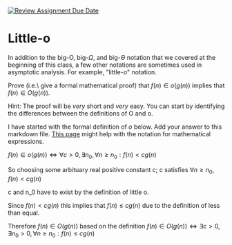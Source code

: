[![Review Assignment Due Date](https://classroom.github.com/assets/deadline-readme-button-24ddc0f5d75046c5622901739e7c5dd533143b0c8e959d652212380cedb1ea36.svg)](https://classroom.github.com/a/wM4-KOzy)
# Little-o

In addition to the big-O, big-$\Omega$, and big-$\Theta$ notation that
we covered at the beginning of this class, a few other notations are sometimes
used in asymptotic analysis.  For example, "little-$o$" notation.

Prove (i.e.\ give a formal mathematical proof) that $f(n)\in o(g(n))$ implies
that $f(n)\in O(g(n))$.

Hint: The proof will be *very* short and *very* easy. You can start by
identifying the differences between the definitions of O and o.

I have started with the formal definition of $o$ below. Add your answer to this
markdown file. [This
page](https://docs.github.com/en/get-started/writing-on-github/working-with-advanced-formatting/writing-mathematical-expressions)
might help with the notation for mathematical expressions.

$f(n)\in o(g(n)) \iff \forall c>0, \exists n_0, \forall n\ge n_0: f(n) < c g(n)$

So choosing some arbituary real positive constant c; c satisfies $\forall n\ge n_0, f(n) < c g(n)$

c and n_0 have to exist by the definition of little o.

Since $f(n) < c g(n)$ this implies that $f(n) \le c g(n)$ due to the definition of less than equal.

Therefore $f(n)\in O(g(n))$ based on the definition $f(n)\in O(g(n)) \iff \exists c > 0, \exists n_0 > 0, \forall n \ge n_0: f(n) \le c g(n)$
